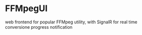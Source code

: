 # FFMpegUI
web frontend for popular FFMpeg utility, with SignalR for real time conversione progress notification

